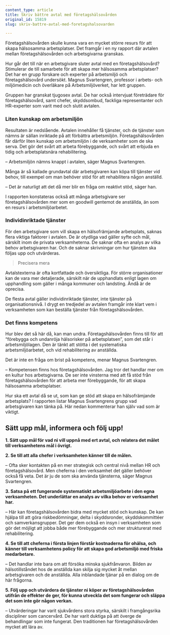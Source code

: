 ```yaml
---
content_type: article
title: Skriv bättre avtal med företagshälsovården
original_id: 15819
slug: skriv-battre-avtal-med-foretagshalsovarden

---
```


Företagshälsovården skulle kunna vara en mycket större resurs för att skapa hälsosamma arbetsplatser. Det framgår i en ny rapport där avtalen mellan företagshälsovården och arbetsgivarna granskas.

Hur går det till när en arbetsgivare sluter avtal med en företagshälsovård? Stimulerar de till samarbete för att skapa mer hälsosamma arbetsplatser? Det har en grupp forskare och experter på arbetsmiljö och företagshälsovård undersökt. Magnus Svartengren, professor i arbets- och miljömedicin och överläkare på Arbetsmiljöverket, har lett gruppen.

Gruppen har granskat tjugosex avtal. De har också intervjuat företrädare för företagshälsovård, samt chefer, skyddsombud, fackliga representanter och HR-experter som varit med och slutit avtalen.

### Liten kunskap om arbetsmiljön

Resultaten är nedslående. Avtalen innehåller få tjänster, och de tjänster som nämns är sällan inriktade på att förbättra arbetsmiljön. Företagshälsovården får därför liten kunskap om arbetsmiljön i de verksamheter som de ska serva. Det gör det svårt att arbeta förebyggande, och svårt att erbjuda en tidig och arbetsplatsnära rehabilitering.

– Arbetsmiljön nämns knappt i avtalen, säger Magnus Svartengren.

Många är så kallade grundavtal där arbetsgivaren kan köpa till tjänster vid behov, till exempel om man behöver stöd för att rehabilitera någon anställd.

– Det är naturligt att det då mer blir en fråga om reaktivt stöd, säger han.

I rapporten konstateras också att många arbetsgivare ser företagshälsovården mer som en goodwill gentemot de anställda, än som en resurs i arbetsmiljöarbetet.

### Individinriktade tjänster

För den arbetsgivare som vill skapa en hälsofrämjande arbetsplats, saknas flera viktiga faktorer i avtalen. De är otydliga vad gäller syfte och mål, särskilt inom de privata verksamheterna. De saknar ofta en analys av vilka behov arbetsgivaren har. Och de saknar skrivningar om hur tjänsten ska följas upp och utvärderas.

> Precisera mera

Avtalstexterna är ofta kortfattade och översiktliga. För större organisationer kan de vara mer detaljerade, särskilt när de upphandlats enligt lagen om upphandling som gäller i många kommuner och landsting. Ändå är de oprecisa.

De flesta avtal gäller individinriktade tjänster, inte tjänster på organisationsnivå. I drygt en tredjedel av avtalen framgår inte klart vem i verksamheten som kan beställa tjänster från företagshälsovården.

### Det finns kompetens

Hur blev det så här då, kan man undra. Företagshälsovården finns till för att “förebygga och undanröja hälsorisker på arbetsplatsen”, som det står i arbetsmiljölagen. Den är tänkt att stötta i det systematiska arbetsmiljöarbetet, och vid rehabilitering av anställda.

Det är inte en fråga om brist på kompetens, menar Magnus Svartengren.

– Kompetensen finns hos företagshälsovården. Jag tror det handlar mer om en kultur hos arbetsgivarna. De ser inte vinsterna med att få stöd från företagshälsovården för att arbeta mer förebyggande, för att skapa hälsosamma arbetsplatser.

Hur ska ett avtal då se ut, som kan ge stöd att skapa en hälsofrämjande arbetsplats? I rapporten listar Magnus Svartengrens grupp vad arbetsgivaren kan tänka på. Här nedan kommenterar han själv vad som är viktigt.

Sätt upp mål, informera och följ upp!
-------------------------------------

**1\. Sätt upp mål för vad ni vill uppnå med ert avtal, och relatera det målet till verksamhetens mål i övrigt.**

**2\. Se till att alla chefer i verksamheten känner till de målen.**

– Ofta sker kontakten på en mer strategisk och central nivå mellan HR och företagshälsovård. Men cheferna i den verksamhet det gäller behöver också få veta. Det är ju de som ska använda tjänsterna, säger Magnus Svartengren.

**3\. Satsa på ett fungerande systematiskt arbetsmiljöarbete i den egna verksamheten. Det underlättar en analys av vilka behov er verksamhet har.**

– Här kan företagshälsovården bidra med mycket stöd och kunskap. De kan hjälpa till att göra riskbedömningar, delta i skyddsronder, skyddskommittéer och samverkansgrupper. Det ger dem också en insyn i verksamheten som gör det möjligt att jobba både mer förebyggande och mer strukturerat med rehabilitering.

**4\. Se till att cheferna i första linjen förstår kostnaderna för ohälsa, och känner till verksamhetens policy för att skapa god arbetsmiljö med friska medarbetare.**

– Det handlar inte bara om att försöka minska sjukfrånvaron. Bilden av hälsotillståndet hos de anställda kan skilja sig mycket åt mellan arbetsgivaren och de anställda. Alla inblandade tjänar på en dialog om de här frågorna.

**5\. Följ upp och utvärdera de tjänster ni köper av företagshälsovården utifrån de effekter de ger, för kunna utveckla det som fungerar och släppa det som inte gör någon verkan.**

– Utvärderingar har varit sjukvårdens stora styrka, särskilt i framgångsrika discipliner som cancervård. De har varit duktiga på att överge de behandlingar som inte fungerat. Den traditionen har företagshälsovården mycket att lära av.

